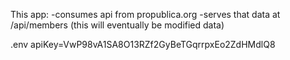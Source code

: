 This app:
-consumes api from propublica.org
-serves that data at /api/members (this will eventually be modified data)

.env
apiKey=VwP98vA1SA8O13RZf2GyBeTGqrrpxEo2ZdHMdlQ8

